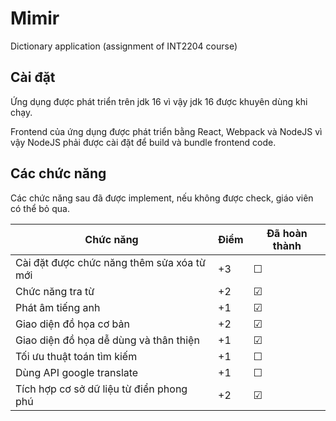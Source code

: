 # Mimir

Dictionary application (assignment of INT2204 course)

## Cài đặt

Ứng dụng được phát triển trên jdk 16 vì vậy jdk 16 được khuyên dùng khi chạy.

Frontend của ứng dụng được phát triển bằng React, Webpack và NodeJS vì vậy NodeJS phải được cài đặt để build và bundle frontend code.

## Các chức năng

Các chức năng sau đã được implement, nếu không được check, giáo viên có thể bỏ qua.

| Chức năng                                  | Điểm | Đã hoàn thành |
|--------------------------------------------|------|---------------|
| Cài đặt được chức năng thêm sửa xóa từ mới | +3   | &#9744;       |
| Chức năng tra từ                           | +2   | &#9745;       |
| Phát âm tiếng anh                          | +1   | &#9745;       |
| Giao diện đồ họa cơ bản                    | +2   | &#9745;       |
| Giao diện đồ họa dễ dùng và thân thiện     | +1   | &#9745;       |
| Tối ưu thuật toán tìm kiếm                 | +1   | &#9744;       |
| Dùng API google translate                  | +1   | &#9744;       |
| Tích hợp cơ sở dữ liệu từ điển phong phú   | +2   | &#9745;       |